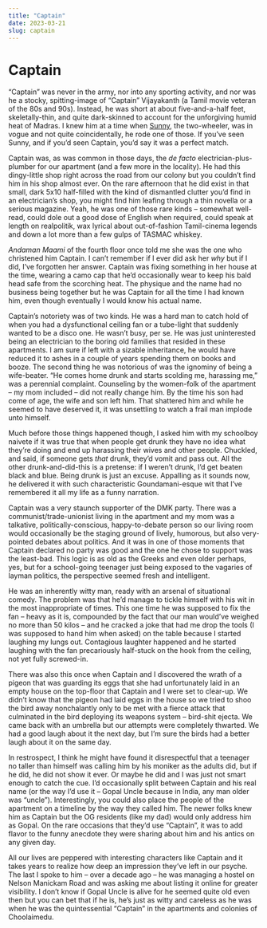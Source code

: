 ```yaml
---
title: "Captain"
date: 2023-03-21
slug: captain
---
```

Captain
=======

“Captain” was never in the army, nor into any sporting activity, and nor was he a stocky, spitting-image of “Captain” Vijayakanth (a Tamil movie veteran of the 80s and 90s). Instead, he was short at about five-and-a-half feet, skeletally-thin, and quite dark-skinned to account for the unforgiving humid heat of Madras. I knew him at a time when [Sunny](https://href.li/?https://en.wikipedia.org/wiki/Bajaj_Sunny), the two-wheeler, was in vogue and not quite coincidentally, he rode one of those. If you’ve seen Sunny, and if you’d seen Captain, you’d say it was a perfect match.

Captain was, as was common in those days, the _de facto_ electrician-plus-plumber for our apartment (and a few more in the locality). He had this dingy-little shop right across the road from our colony but you couldn’t find him in his shop almost ever. On the rare afternoon that he did exist in that small, dark 5x10 half-filled with the kind of dismantled clutter you’d find in an electrician’s shop, you might find him leafing through a thin novella or a serious magazine. Yeah, he was one of those rare kinds – somewhat well-read, could dole out a good dose of English when required, could speak at length on realpolitik, wax lyrical about out-of-fashion Tamil-cinema legends and down a lot more than a few gulps of TASMAC whiskey.

_Andaman Maami_ of the fourth floor once told me she was the one who christened him Captain. I can’t remember if I ever did ask her _why_ but if I did, I’ve forgotten her answer. Captain was fixing something in her house at the time, wearing a camo cap that he’d occasionally wear to keep his bald head safe from the scorching heat. The physique and the name had no business being together but he was Captain for all the time I had known him, even though eventually I would know his actual name.

Captain’s notoriety was of two kinds. He was a hard man to catch hold of when you had a dysfunctional ceiling fan or a tube-light that suddenly wanted to be a disco one. He wasn’t busy, per se. He was just uninterested being an electrician to the boring old families that resided in these apartments. I am sure if left with a sizable inheritance, he would have reduced it to ashes in a couple of years spending them on books and booze. The second thing he was notorious of was the ignominy of being a wife-beater. “He comes home drunk and starts scolding me, harassing me,” was a perennial complaint. Counseling by the women-folk of the apartment – my mom included – did not really change him. By the time his son had come of age, the wife and son left him. That shattered him and while he seemed to have deserved it, it was unsettling to watch a frail man implode unto himself.

Much before those things happened though, I asked him with my schoolboy naivete if it was true that when people get drunk they have no idea what they’re doing and end up harassing their wives and other people. Chuckled, and said, if someone gets _that_ drunk, they’d vomit and pass out. All the other drunk-and-did-this is a pretense: if I weren’t drunk, I’d get beaten black and blue. Being drunk is just an excuse. Appalling as it sounds now, he delivered it with such characteristic Goundamani-esque wit that I’ve remembered it all my life as a funny narration.

Captain was a very staunch supporter of the DMK party. There was a communist/trade-unionist living in the apartment and my mom was a talkative, politically-conscious, happy-to-debate person so our living room would occasionally be the staging ground of lively, humorous, but also very-pointed debates about politics. And it was in one of those moments that Captain declared no party was good and the one he chose to support was the least-bad. This logic is as old as the Greeks and even older perhaps, yes, but for a school-going teenager just being exposed to the vagaries of layman politics, the perspective seemed fresh and intelligent.

He was an inherently witty man, ready with an arsenal of situational comedy. The problem was that he’d manage to tickle himself with his wit in the most inappropriate of times. This one time he was supposed to fix the fan – heavy as it is, compounded by the fact that our man would’ve weighed no more than 50 kilos – and he cracked a joke that had me drop the tools (I was supposed to hand him when asked) on the table because I started laughing my lungs out. Contagious laughter happened and he started laughing with the fan precariously half-stuck on the hook from the ceiling, not yet fully screwed-in.

There was also this once when Captain and I discovered the wrath of a pigeon that was guarding its eggs that she had unfortunately laid in an empty house on the top-floor that Captain and I were set to clear-up. We didn’t know that the pigeon had laid eggs in the house so we tried to shoo the bird away nonchalantly only to be met with a fierce attack that culminated in the bird deploying its weapons system – bird-shit ejecta. We came back with an umbrella but our attempts were completely thwarted. We had a good laugh about it the next day, but I’m sure the birds had a better laugh about it on the same day.

In restrospect, I think he might have found it disrespectful that a teenager no taller than himself was calling him by his moniker as the adults did, but if he did, he did not show it ever. Or maybe he did and I was just not smart enough to catch the cue. I’d occasionally split between Captain and his real name (or the way I’d use it – Gopal Uncle because in India, any man older was “uncle”). Interestingly, you could also place the people of the apartment on a timeline by the way they called him. The newer folks knew him as Captain but the OG residents (like my dad) would only address him as Gopal. On the rare occasions that they’d use “Captain”, it was to add flavor to the funny anecdote they were sharing about him and his antics on any given day.

All our lives are peppered with interesting characters like Captain and it takes years to realize how deep an impression they’ve left in our psyche. The last I spoke to him – over a decade ago – he was managing a hostel on Nelson Manickam Road and was asking me about listing it online for greater visibility. I don’t know if Gopal Uncle is alive for he seemed quite old even then but you can bet that if he is, he’s just as witty and careless as he was when he was the quintessential “Captain” in the apartments and colonies of Choolaimedu.